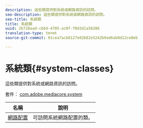 ```yaml
---
description: 這些類提供對系統或網路資訊的訪問。
seo-description: 這些類提供對系統或網路資訊的訪問。
seo-title: 系統類
title: 系統類
uuid: 2b720aad-cb64-4705-ac0f-f0d3d1a58286
translation-type: tm+mt
source-git-commit: 91cea7acb8127e02b82e5242b9ad6ab0d12ce0eb

---
```



# 系統類{#system-classes}

這些類提供對系統或網路資訊的訪問。

套件： [com.adobe.mediacore.system](https://help.adobe.com/en_US/primetime/api/psdk/asdoc-dhls_1.4/com/adobe/mediacore/system/package-detail.html)

| 名稱 | 說明 |
|---|---|
| [網路配置](https://help.adobe.com/en_US/primetime/api/psdk/asdoc-dhls_1.4/com/adobe/mediacore/system/NetworkConfiguration.html) | 可訪問系統網路配置的類。 |

